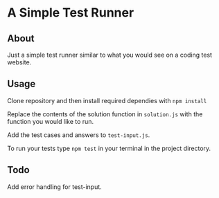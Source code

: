 # A Simple Test Runner

## About

Just a simple test runner similar to what you would see on a coding test website.

## Usage

Clone repository and then install required dependies with `npm install`

Replace the contents of the solution function in `solution.js` with the function you would like to run.

Add the test cases and answers to `test-input.js`.

To run your tests type `npm test` in your terminal in the project directory.

## Todo

Add error handling for test-input.
